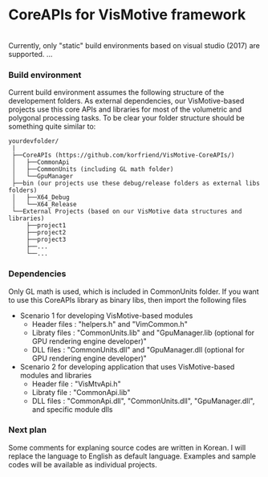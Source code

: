 # CoreAPIs for VisMotive framework
<br/>
Currently, only "static" build environments based on  visual studio (2017) are supported. ...

### Build environment
Current build environment assumes the following structure of the developement folders. As external dependencies, our VisMotive-based projects use this core APIs and libraries for most of the volumetric and polygonal processing tasks. To be clear your folder structure should be something quite similar to:

    yourdevfolder/
     |
     ├──CoreAPIs (https://github.com/korfriend/VisMotive-CoreAPIs/)
     │   ├──CommonApi
     │   ├──CommonUnits (including GL math folder)
     │   └──GpuManager
     ├──bin (our projects use these debug/release folders as external libs folders)
     │   ├──X64_Debug
     │   └──X64_Release
     └──External Projects (based on our VisMotive data structures and libraries) 
         ├──project1
         ├──project2
         ├──project3
         ├──...
         └──...


### Dependencies
Only GL math is used, which is included in CommonUnits folder. If you want to use this CoreAPIs library as binary libs, then import the following files
- Scenario 1 for developing VisMotive-based modules 
    - Header files : "helpers.h" and "VimCommon.h" 
    - Libraty files : "CommonUnits.lib" and "GpuManager.lib (optional for GPU rendering engine developer)"
    - DLL files : "CommonUnits.dll" and "GpuManager.dll (optional for GPU rendering engine developer)"
- Scenario 2 for developing application that uses VisMotive-based modules and libraries 
    - Header file : "VisMtvApi.h" 
    - Libraty file : "CommonApi.lib"
    - DLL files : "CommonApi.dll", "CommonUnits.dll", "GpuManager.dll", and specific module dlls

### Next plan
Some comments for explaning source codes are written in Korean. I will replace the language to English as default language. Examples and sample codes will be available as individual projects.
